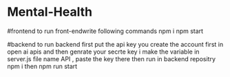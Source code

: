 # Mental-Health
#frontend
to run front-endwrite following commands
npm i
npm start

#backend
to run backend first put the api key you create the account first in open ai apis and then genrate your secrte key i make the variable in server.js file name API , paste the key there
then run in backend repositry npm i
then npm run start
